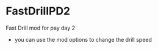 # FastDrillPD2
Fast Drill mod for pay day 2
- you can use the mod options to change the drill speed
